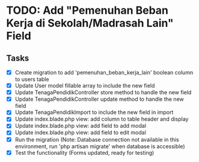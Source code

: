 # TODO: Add "Pemenuhan Beban Kerja di Sekolah/Madrasah Lain" Field

## Tasks
- [x] Create migration to add 'pemenuhan_beban_kerja_lain' boolean column to users table
- [x] Update User model fillable array to include the new field
- [x] Update TenagaPendidikController store method to handle the new field
- [x] Update TenagaPendidikController update method to handle the new field
- [x] Update TenagaPendidikImport to include the new field in import
- [x] Update index.blade.php view: add column to table header and display
- [x] Update index.blade.php view: add field to add modal
- [x] Update index.blade.php view: add field to edit modal
- [x] Run the migration (Note: Database connection not available in this environment, run 'php artisan migrate' when database is accessible)
- [x] Test the functionality (Forms updated, ready for testing)
